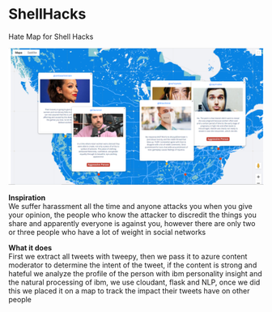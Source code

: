 # ShellHacks
Hate Map for Shell Hacks

![](./DevpostImages/Full.PNG)

**Inspiration**  
We suffer harassment all the time and anyone attacks you when you give your opinion, the people who know the attacker to discredit the things you share and apparently everyone is against you, however there are only two or three people who have a lot of weight in social networks

**What it does**  
First we extract all tweets with tweepy, then we pass it to azure content moderator to determine the intent of the tweet, if the content is strong and hateful we analyze the profile of the person with ibm personality insight and the natural processing of ibm, we use cloudant, flask and NLP, once we did this we placed it on a map to track the impact their tweets have on other people
